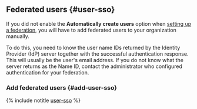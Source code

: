 ## Federated users {#user-sso}

If you did not enable the **Automatically create users** option when [setting up a federation](../../organization/concepts/add-federation.md#federation-usage), you will have to add federated users to your organization manually.

To do this, you need to know the user name IDs returned by the Identity Provider (IdP) server together with the successful authentication response. This will usually be the user's email address. If you do not know what the server returns as the Name ID, contact the administrator who configured authentication for your federation.
### Add federated users {#add-user-sso}

{% include notitle [user-sso](add-user-sso.md) %}
